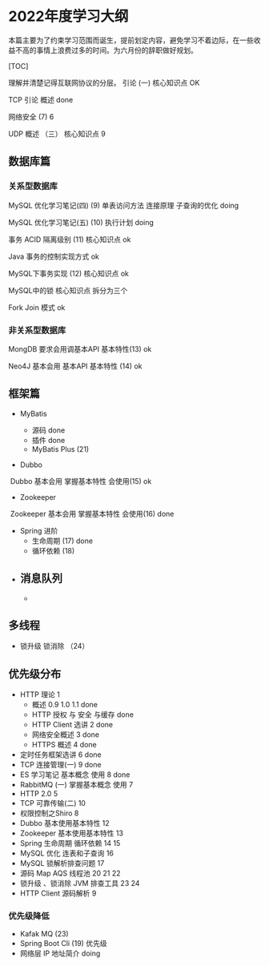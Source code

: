# 2022年度学习大纲

本篇主要为了约束学习范围而诞生，提前划定内容，避免学习不着边际，在一些收益不高的事情上浪费过多的时间。为六月份的辞职做好规划。

[TOC]

理解并清楚记得互联网协议的分层。 引论 (一)    核心知识点  OK

TCP  引论 概述 done



网络安全 (7)  6 

UDP 概述 （三）   核心知识点   9

## 数据库篇

### 关系型数据库

MySQL 优化学习笔记(四)  (9)   单表访问方法 连接原理 子查询的优化 doing

MySQL 优化学习笔记(五)   (10)    执行计划 doing 

事务 ACID 隔离级别  (11)   核心知识点  ok

Java 事务的控制实现方式  ok 

MySQL下事务实现 (12)   核心知识点  ok

MySQL中的锁  核心知识点   拆分为三个

Fork Join 模式 ok

### 非关系型数据库

 MongDB 要求会用调基本API 基本特性(13) ok 

 Neo4J  基本会用 基本API 基本特性 (14)   ok

## 框架篇

- MyBatis
  - 源码   done  
  - 插件   done  
  - MyBatis Plus (21)

- Dubbo

​	 Dubbo 基本会用 掌握基本特性 会使用(15) ok

- Zookeeper

​		Zookeeper 基本会用 掌握基本特性 会使用(16) done

- Spring 进阶
  -  生命周期 (17) done
  - 循环依赖  (18)
- 消息队列
  - 
  - 

## 多线程

- 锁升级 锁消除 （24）



## 优先级分布

- HTTP 理论  1  
  - 概述  0.9 1.0 1.1   done
  - HTTP 授权 与 安全 与缓存 done
  - HTTP Client 选讲 2 done
  - 网络安全概述 3 done
  - HTTPS 概述  4 done 
- 定时任务框架选讲  6 done
- TCP 连接管理(一)  9  done 
- ES 学习笔记   基本概念 使用 8 done
- RabbitMQ (一) 掌握基本概念 使用 7 
- HTTP 2.0  5
- TCP  可靠传输(二)  10 
- 权限控制之Shiro  8 
- Dubbo  基本使用基本特性 12 
- Zookeeper  基本使用基本特性 13 
- Spring  生命周期  循环依赖 14 15
- MySQL 优化  连表和子查询  16 
- MySQL 锁解析排查问题  17 
- 源码 Map AQS 线程池  20 21 22
- 锁升级 、锁消除 JVM 排查工具 23 24
- HTTP Client 源码解析 9 





### 优先级降低

- Kafak MQ (23)
- Spring Boot Cli (19)  优先级
- 网络层  IP 地址简介  doing







